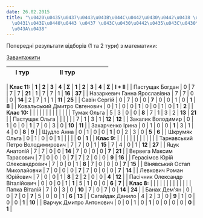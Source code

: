 ```yaml
---
date: 26.02.2015
title: "\u0420\u0435\u0437\u0443\u043B\u044C\u0442\u0430\u0442\u0438 \u0432\u0456\u0434\
  \u0431\u043E\u0440\u0443 \u0437 \u043C\u0430\u0442\u0435\u043C\u0430\u0442\u0438\
  \u043A\u0438"
---
```

Попередні результати відборів (1 та 2 тури) з математики:

[Завантажити](/files/результати-відбору-з-результати-відборів_2015.xlsx)

|  |   I тур   |  |  |  |  |   II тур   |  |  |  |  |  |
| --- | --- | --- | --- | --- | --- | --- | --- | --- | --- | --- | --- |

| **Клас 11:** | **1** | **2** | **3** | **4** | **Σ** | **1** | **2** | **3** | **4** | **Σ** | **I + II** |
| Пастущак Богдан | 0 | 7 | 7 | 7 | **21** | 1 | 7 | 7 | 1 | **16** | **37** |
| Назаркевич Ганна Ярославівна | 7 | 7 | 0 | 0 | **14** | 2 | 7 | 1 | 1 | **11** | **25** |
| Савін Сергій | 0 | 7 | 0 | 0 | **7** | 0 | 0 | 1 | 0 | **1** | **8** |
| Ковальський Дмитро Євгенович | 0 | 1 | 0 | 0 | **1** | 0 | 0 | 1 | 0 | **1** | **2** |
| **Клас 10:** |  |  |  |  |  |  |  |  |  |  |  |
| Тумак Ольга | 5 | 3 | 0 | 0 | **8** | 7 | 1 | 3 | 2 | **13** | **21** |
| Пастущак Ольга |  |  |  |  |  | 7 | 1 | 3 | 1 | **12** | **12** |
| Закалик Володимир | 0 | 1 | 0 | 0 | **1** | 7 | 0 | 3 | 0 | **10** | **11** |
| Захарченко Ірина | 0 | 1 | 0 | 0 | **1** | 3 | 1 | 4 | 0 | **8** | **9** |
| Щудло Анна | 0 | 1 | 0 | 0 | **1** | 0 | 2 | 3 | 0 | **5** | **6** |
| Шкрумяк Ольга | 0 | 1 | 0 | 0 | **1** |  |  |  |  | **0** | **1** |
| **Клас 9:** |  |  |  |  |  |  |  |  |  |  |  |
| Тарнавський Петро Володимирович | 7 | 7 | 0 | 1 | **15** | 7 | 4 | 0 | 1 | **12** | **27** |
| Яцук Анатолій | 7 | 7 | 0 | 0 | **14** | 7 | 0 | 0 | 0 | **7** | **21** |
| Вервега Максим Тарасович | 7 | 0 | 0 | 0 | **7** | 7 | 2 | 0 | 0 | **9** | **16** |
| Герасімов Юрій Олександрович | 7 | 0 | 0 | 1 | **8** | 7 | 0 | 0 | 0 | **7** | **15** |
| Вінявський Остап Миколайовчи | 7 | 0 | 0 | 0 | **7** | 7 | 0 | 0 | 0 | **7** | **14** |
| Левкович Роман Юрійович | 7 | 0 | 0 | 1 | **8** | 2 | 2 | 0 | 0 | **4** | **12** |
| Пасічник Олександр Віталійович | 0 | 0 | 0 | 1 | **1** | 5 | 1 | 0 | 0 | **6** | **7** |
| **Клас 8:** |  |  |  |  |  |  |  |  |  |  |  |
| Папка Віталій | 7 | 0 | 3 | 0 | **10** | 7 | 0 | 7 | 0 | **14** | **24** |
| Банах Дем'ян | 0 | 0 | 7 | 0 | **7** | 5 | 0 | 0 | 1 | **6** | **13** |
| Сагайдак Данило | 4 | 2 | 3 | 0 | **9** | 1 | 0 | 0 | 0 | **1** | **10** |
| Варчук Дмитро Антонович | 0 | 0 | 1 | 0 | **1** | 0 | 0 | 0 | 0 | **0** | **1** |